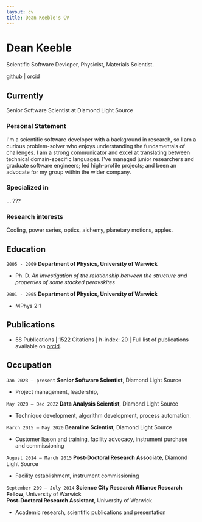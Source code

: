 ```yaml
---
layout: cv
title: Dean Keeble's CV
---
```

# Dean Keeble
Scientific Software Devloper, Physicist, Materials Scientist. 

<div id="webaddress">
<a href="https://github.com/keeble">github</a> |
<a href="https://orcid.org/0000-0003-4225-3770">orcid</a>
</div>

## Currently

Senior Software Scientist at Diamond Light Source

### Personal Statement

I'm a scientific software developer with a background in research, so I am a curious problem-solver who enjoys understanding the fundamentals of challenges. I am a strong communicator and excel at translating between technical domain-specific languages. I've managed junior researchers and graduate software engineers; led high-profile projects; and been an advocate for my group within the wider company. 

### Specialized in

... ???

### Research interests

Cooling, power series, optics, alchemy, planetary motions, apples.

## Education

`2005 - 2009`
__Department of Physics, University of Warwick__
- Ph. D. _An investigation of the relationship between the structure and properties of some stacked perovskites_

`2001 - 2005`
__Department of Physics, University of Warwick__
- MPhys 2:1


## Publications

- 58 Publications | 1522 Citations | h-index: 20 | Full list of publications available on [orcid](https://orcid.org/0000-0003-4225-3770).

 
## Occupation

`Jan 2023 – present`
__Senior Software Scientist__, Diamond Light Source	
- Project management, leadership, 


`May 2020 – Dec 2022`
__Data Analysis Scientist__, Diamond Light Source	
- Technique development, algorithm development, process automation. 


`March 2015 – May 2020`
__Beamline Scientist__, Diamond Light Source	
- Customer liason and training, facility advocacy, instrument purchase and commissioning  


`August 2014 – March 2015`
__Post-Doctoral Research Associate__, Diamond Light Source
- Facility establishment, instrument commissioning


`September 209 – July 2014`
__Science City Research Alliance Research Fellow__, University of Warwick	
__Post-Doctoral Research Assistant__, University of Warwick	
- Academic research, scientific publications and presentation

<!-- ### Footer

Last updated: December 2023 -->
